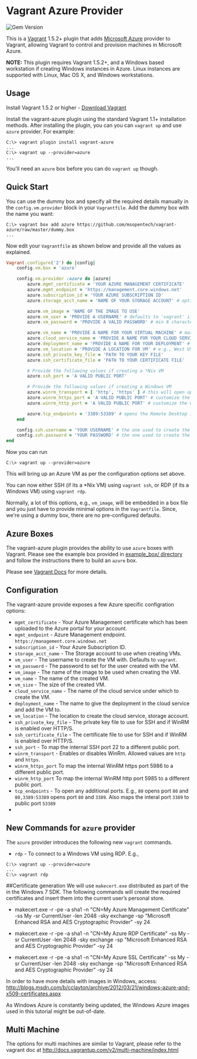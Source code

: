 # Vagrant Azure Provider

![Gem Version](https://badge.fury.io/rb/vagrant-azure.png)

This is a [Vagrant](http://www.vagrantup.com) 1.5.2+ plugin that adds [Microsoft Azure](https://azure.microsoft.com)
provider to Vagrant, allowing Vagrant to control and provision machines in Microsoft Azure.

**NOTE:** This plugin requires Vagrant 1.5.2+, and a Windows based workstation if creating Windows instances in Azure. Linux instances are supported with Linux, Mac OS X, and Windows workstations.

## Usage

Install Vagrant 1.5.2 or higher - [Download Vagrant](http://www.vagrantup.com/downloads.html)

Install the vagrant-azure plugin using the standard Vagrant 1.1+ installation methods. After installing the plugin, you can you can ```vagrant up``` and use ```azure``` provider. For example:

```
C:\> vagrant plugin install vagrant-azure
...
C:\> vagrant up --provider=azure
...
```

You'll need an ```azure``` box before you can do ```vagrant up``` though.

## Quick Start

You can use the dummy box and specify all the required details manually in the ```config.vm.provider``` block in your ```Vagrantfile```. Add the dummy box with the name you want:

```
C:\> vagrant box add azure https://github.com/msopentech/vagrant-azure/raw/master/dummy.box
...
```

Now edit your ```Vagrantfile``` as shown below and provide all the values as explained.

```ruby
Vagrant.configure('2') do |config|
	config.vm.box = 'azure'

	config.vm.provider :azure do |azure|
		azure.mgmt_certificate = 'YOUR AZURE MANAGEMENT CERTIFICATE'
		azure.mgmt_endpoint = 'https://management.core.windows.net'
		azure.subscription_id = 'YOUR AZURE SUBSCRIPTION ID'
		azure.storage_acct_name = 'NAME OF YOUR STORAGE ACCOUNT' # optional. A new one will be generated if not provided.

		azure.vm_image = 'NAME OF THE IMAGE TO USE'
		azure.vm_user = 'PROVIDE A USERNAME' # defaults to 'vagrant' if not provided
		azure.vm_password = 'PROVIDE A VALID PASSWORD' # min 8 characters. should contain a lower case letter, an uppercase letter, a number and a special character

		azure.vm_name = 'PROVIDE A NAME FOR YOUR VIRTUAL MACHINE' # max 15 characters. contains letters, number and hyphens. can start with letters and can end with letters and numbers
		azure.cloud_service_name = 'PROVIDE A NAME FOR YOUR CLOUD SERVICE' # same as vm_name. leave blank to auto-generate
		azure.deployment_name = 'PROVIDE A NAME FOR YOUR DEPLOYMENT' # defaults to cloud_service_name
		azure.vm_location = 'PROVIDE A LOCATION FOR VM' # e.g., West US
	    azure.ssh_private_key_file = 'PATH TO YOUR KEY FILE'
	    azure.ssh_certificate_file = 'PATH TO YOUR CERTIFICATE FILE'

	    # Provide the following values if creating a *Nix VM
	    azure.ssh_port = 'A VALID PUBLIC PORT'

	    # Provide the following values if creating a Windows VM
	    azure.winrm_transport = [ 'http', 'https' ] # this will open up winrm ports on both http (5985) and http (5986) ports
	    azure.winrm_https_port = 'A VALID PUBLIC PORT' # customize the winrm https port, instead of 5986
	    azure.winrm_http_port = 'A VALID PUBLIC PORT' # customize the winrm http port, insted of 5985

	    azure.tcp_endpoints = '3389:53389' # opens the Remote Desktop internal port that listens on public port 53389. Without this, you cannot RDP to a Windows VM.
	end

	config.ssh.username = 'YOUR USERNAME' # the one used to create the VM
	config.ssh.password = 'YOUR PASSWORD' # the one used to create the VM
end
```

Now you can run

```
C:\> vagrant up --provider=azure
```

This will bring up an Azure VM as per the configuration options set above.

You can now either SSH (if its a *Nix VM) using ```vagrant ssh```, or RDP (if its a Windows VM) using ```vagrant rdp```.

Normally, a lot of this options, e.g., ```vm_image```, will be embedded in a box file and you just have to provide minimal options in the ```Vagrantfile```. Since, we're using a dummy box, there are no pre-configured defaults.

## Azure Boxes

The vagrant-azure plugin provides the ability to use ```azure``` boxes with Vagrant. Please see the example box provided in [example_box/ directory](https://github.com/msopentech/vagrant-azure/tree/master/example_box) and follow the instructions there to build an ```azure``` box.

Please see [Vagrant Docs](http://docs.vagrantup.com/v2/) for more details.

## Configuration

The vagrant-azure provide exposes a few Azure specific configration options:

* `mgmt_certificate` - Your Azure Management certificate which has been uploaded to the Azure portal for your account.
* `mgmt_endpoint` - Azure Management endpoint. `https://management.core.windows.net`
* `subscription_id` - Your Azure Subscription ID.
* `storage_acct_name` - The Storage account to use when creating VMs.
* `vm_user` - The username to create the VM with. Defaults to `vagrant`.
* `vm_password` - The password to set for the user created with the VM.
* `vm_image` - The name of the image to be used when creating the VM.
* `vm_name` - The name of the created VM.
* `vm_size` - The size of the created VM.
* `cloud_service_name` - The name of the cloud service under which to create the VM.
* `deployment_name` - The name to give the deployment in the cloud service and add the VM to.
* `vm_location` - The location to create the cloud service, storage account.
* `ssh_private_key_file` - The private key file to use for SSH and if WinRM is enabled over HTTP/S.
* `ssh_certificate_file` - The certificate file to use for SSH and if WinRM is enabled over HTTP/S.
* `ssh_port` - To map the internal SSH port 22 to a different public port.
* `winrm_transport` - Enables or disables WinRm. Allowed values are `http` and `https`.
* `winrm_https_port` To map the internal WinRM https port 5986 to a different public port.
* `winrm_http_port` To map the internal WinRM http port 5985 to a different public port.
* `tcp_endpoints` - To open any additional ports. E.g., `80` opens port `80` and `80,3389:53389` opens port `80` and `3389`. Also maps the interal port `3389` to public port `53389`
* 

## New Commands for `azure` provider

The `azure` provider introduces the following new `vagrant` commands.

* `rdp` - To connect to a Windows VM using RDP. E.g.,
```
C:\> vagrant up --provider=azure
...
C:\> vagrant rdp
```
##Certificate generation
We will use `makecert.exe` distributed as part of the in the Windows 7 SDK.  The following commands will create the required certificates and insert them into the current user’s personal store.

* makecert.exe -r -pe -a sha1 -n "CN=My Azure Management Certificate"
-ss My -sr CurrentUser -len 2048 -sky exchange -sp "Microsoft Enhanced RSA
and AES Cryptographic Provider" -sy 24

* makecert.exe -r -pe -a sha1 -n "CN=My Azure RDP Certificate" -ss My -sr CurrentUser -len 2048 -sky exchange -sp "Microsoft Enhanced RSA and AES Cryptographic Provider" -sy 24

* makecert.exe -r -pe -a sha1 -n "CN=My Azure SSL Certificate" -ss My -sr CurrentUser -len 2048 -sky exchange -sp "Microsoft Enhanced RSA and AES Cryptographic Provider" -sy 24

In order to have more details with images in Windows, access: http://blogs.msdn.com/b/cclayton/archive/2012/03/21/windows-azure-and-x509-certificates.aspx

As Windows Azure is constantly being updated, the Windows Azure images used in this tutorial might be out-of-date.

## Multi Machine
The options for multi machines are similar to Vagrant, please refer to the vagrant doc at http://docs.vagrantup.com/v2/multi-machine/index.html


